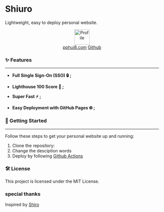 # Shiuro

Lightweight, easy to deploy personal website.


<div align="center">
  <img src="https://raw.githubusercontent.com/pphui8/Shiuro/main/public/pphui8.ico" alt="Profile" height=50 >
</div>

<div align="center">
  <a href="https://pphui8.com">pphui8.com</a>
  <a href="https://github.com/pphui8/Shiuro">Github</a>
</div>

###  :sparkles: Features

---

- **Full Single Sign-On (SSO) :lock: ;**

- **Lighthouse 100 Score :rocket: ;**

- **Super Fast :zap: ;**

- **Easy Deployment with GitHub Pages :globe_with_meridians: ;**

### :rocket: Getting Started

---

Follow these steps to get your personal website up and running:


1. Clone the repository:
2. Change the desciption words
3. Deploy by following [Github Actions](https://docs.github.com/en/actions)

### :hammer_and_wrench: License
This project is licensed under the MIT License.

### special thanks
Inspired by [Shiro](https://github.com/Innei/Shiro)
